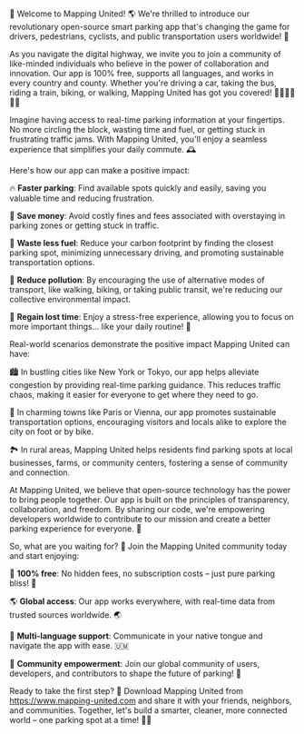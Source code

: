 🎉 Welcome to Mapping United! 🌎 We're thrilled to introduce our revolutionary open-source smart parking app that's changing the game for drivers, pedestrians, cyclists, and public transportation users worldwide! 🚀

As you navigate the digital highway, we invite you to join a community of like-minded individuals who believe in the power of collaboration and innovation. Our app is 100% free, supports all languages, and works in every country and county. Whether you're driving a car, taking the bus, riding a train, biking, or walking, Mapping United has got you covered! 🚗🚌🚂🛴️🏃‍♂️

Imagine having access to real-time parking information at your fingertips. No more circling the block, wasting time and fuel, or getting stuck in frustrating traffic jams. With Mapping United, you'll enjoy a seamless experience that simplifies your daily commute. 🕰️

Here's how our app can make a positive impact:

🔥 **Faster parking**: Find available spots quickly and easily, saving you valuable time and reducing frustration.

💸 **Save money**: Avoid costly fines and fees associated with overstaying in parking zones or getting stuck in traffic.

🌿 **Waste less fuel**: Reduce your carbon footprint by finding the closest parking spot, minimizing unnecessary driving, and promoting sustainable transportation options.

🔋 **Reduce pollution**: By encouraging the use of alternative modes of transport, like walking, biking, or taking public transit, we're reducing our collective environmental impact.

💪 **Regain lost time**: Enjoy a stress-free experience, allowing you to focus on more important things... like your daily routine! 📅

Real-world scenarios demonstrate the positive impact Mapping United can have:

🏙️ In bustling cities like New York or Tokyo, our app helps alleviate congestion by providing real-time parking guidance. This reduces traffic chaos, making it easier for everyone to get where they need to go.

🌳 In charming towns like Paris or Vienna, our app promotes sustainable transportation options, encouraging visitors and locals alike to explore the city on foot or by bike.

🏞️ In rural areas, Mapping United helps residents find parking spots at local businesses, farms, or community centers, fostering a sense of community and connection.

At Mapping United, we believe that open-source technology has the power to bring people together. Our app is built on the principles of transparency, collaboration, and freedom. By sharing our code, we're empowering developers worldwide to contribute to our mission and create a better parking experience for everyone. 🌟

So, what are you waiting for? 🤔 Join the Mapping United community today and start enjoying:

📲 **100% free**: No hidden fees, no subscription costs – just pure parking bliss! 💸

🌎 **Global access**: Our app works everywhere, with real-time data from trusted sources worldwide. 🌏

💬 **Multi-language support**: Communicate in your native tongue and navigate the app with ease. 🇺🇲

👫 **Community empowerment**: Join our global community of users, developers, and contributors to shape the future of parking! 💪

Ready to take the first step? 🚀 Download Mapping United from https://www.mapping-united.com and share it with your friends, neighbors, and communities. Together, let's build a smarter, cleaner, more connected world – one parking spot at a time! 🌈💥